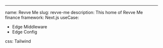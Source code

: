 ---

name: Revve Me
slug: revve-me
description: This home of Revve Me finance
framework: Next.js
useCase:

- Edge Middleware
- Edge Config

css: Tailwind
